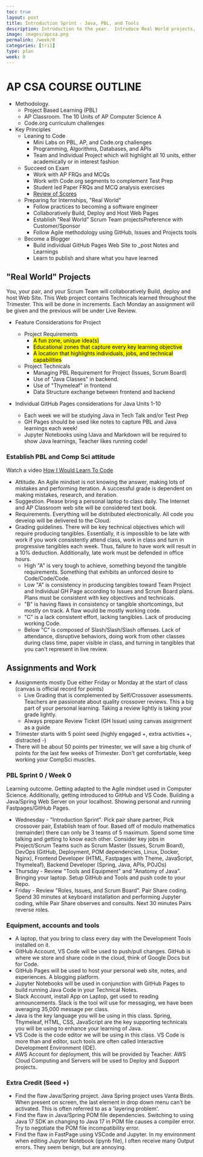 ```yaml
---
toc: true
layout: post
title: Introduction Sprint - Java, PBL, and Tools
description: Introduction to the year.  Introduce Real World projects, philosophies, and objectives of the class. Immerse into Development Tools.
image: images/apcsa.png
permalink: /week/0
categories: [tri1]
type: plan
week: 0
---
```


# AP CSA COURSE OUTLINE
- Methodology.  
    - Project Based Learning (PBL) 
    - AP Classroom. The 10 Units of AP Computer Science A
    - Code.org curriculum challenges 
- Key Principles
    - Leaning to Code
        - Mini Labs on PBL, AP, and Code.org challenges
        - Programming, Algorithms, Databases, and APIs
        - Team and Individual Project which will highlight all 10 units, either academically or in interest fashion
    - Succeed on Exam
        - Work with AP FRQs and MCQs
        - Work with Code.org segments to complement Test Prep
        - Student led Paper FRQs and MCQ analysis exercises
        - [Review of Scores]({{site.baseurl}}/unit/history)
    - Preparing for Internships, "Real World"
        - Follow practices to becoming a software engineer
        - Collaboratively Build, Deploy and Host Web Pages
        - Establish "Real World” Scrum Team projectsPreference with Customer/Sponsor
        - Follow Agile methodology using GitHub, Issues and Projects tools
    - Become a Blogger
        - Build individual GitHub Pages Web Site to _post Notes and Learnings
        - Learn to publish and share what you have learned

## "Real World" Projects
You, your pair, and your Scrum Team will collaboratively Build, deploy and host Web Site.  This Web project contains Technicals learned throughout the Trimester.  This will be done in increments.  Each Monday an assignment will be given and the previous will be under Live Review.

- Feature Considerations for Project
    - Project Requirements
        - <mark>A fun zone, unique idea(s)</mark>
        - <mark>Educational zones that capture every key learning objective</mark>
        - <mark>A location that highlights individuals, jobs, and technical capabilities</mark>
    - Project Technicals
        - Managing PBL Requirement for Project (Issues, Scrum Board)
        - Use of "Java Classes" in backend.
        - Use of "Thymeleaf" in frontend
        - Data Structure exchange between frontend and backend

- Individual GitHub Pages considerations for Java Units 1-10
    - Each week we will be studying Java in Tech Talk and/or Test Prep
    - GH Pages should be used like notes to capture PBL and Java learnings each week!
    - Jupyter Notebooks using IJava and Markdown will be required to show Java learnings, Teacher likes running code!


### Establish PBL and Comp Sci attitude
Watch a video [How I Would Learn To Code](https://www.youtube.com/watch?v=k9WqpQp8VSU)

- Attitude.  An Agile mindset is not knowing the answer, making lots of mistakes and performing iteration.  A successful grade is dependent on making mistakes, research, and iteration.
- Suggestion. Please bring a personal laptop to class daily.  The Internet and AP Classroom web site will  be considered text book.  
- Requirements. Everything will be distributed electronically.  All code you develop will be delivered to the Cloud. 
- Grading guidelines. There will be key technical objectives which will require producing tangibles. Essentially, it is impossible to be late with work if you work consistently attend class, work in class and turn in progressive tangibles each week.  Thus, failure to have work will result in a 10% deduction.  Additionally, late work must be defended in office hours.  
    - High "A" is very tough to achieve, something beyond the tangible requirements.  Something that exhibits an unforced desire to Code/Code/Code.
    - Low "A" is consistency in producing tangibles toward Team Project and Individual GH Page according to Issues and Scrum Board plans.   Plans must be consistent with key objectives and technicals.
    - "B" is having flaws in consistency or tangible shortcomings, but mostly on track.  A flaw would be mostly working code.
    - "C" is a lack consistent effort, lacking tangibles. Lack of producing working Code.
    - Below "C" is composed of Slash/Slash/Slash offenses. Lack of attendance, disruptive behaviors, doing work from other classes during class time, paper visible in class, and turning in tangibles that you can't represent in live review.


## Assignments and Work
- Assignments mostly Due either Friday or Monday at the start of class (canvas is official record for points)
    - Live Grading that is complemented by Self/Crossover assessments. Teachers are passionate about quality crossover reviews.  This a big part of your personal learning.  Taking a review lightly is taking your grade lightly.
    - Always prepare Review Ticket (GH Issue) using canvas assignment as a guide
- Trimester starts with 5 point seed (highly engaged +, extra activities +, distracted -)
- There will be about 50 points per trimester, we will save a big chunk of points for the last few weeks of Trimester.  Don't get comfortable, keep working your CompSci muscles.


### PBL Sprint 0 / Week 0
Learning outcome.  Getting adapted to the Agile mindset used in Computer Science.  Additionally, getting introduced to GitHub and VS Code.   Building a Java/Spring Web Server on your localhost.  Showing personal and running Fastpages/GitHub Pages.
- Wednesday - "Introduction Sprint".  Pick pair share partner, Pick crossover pair, Establish team of four.  Based off of modulo mathematics (remainder) there can only be 3 teams of 5 maximum.   Spend some time talking and getting to know each other.  Consider key jobs in Project/Scrum Teams such as Scrum Master (Issues, Scrum Board), DevOps (GitHub, Deployment, POM dependencies, Linux, Docker, Nginx), Frontend Developer (HTML, Fastpages with Theme, JavaScript, Thymeleaf), Backend Developer (Spring, Java, APIs, POJOs)
- Thursday - Review "Tools and Equipment" and "Anatomy of Java".  Bringing your laptop.  Setup GitHub and Tools and push code to your Repo.
- Friday - Review "Roles, Issues, and Scrum Board". Pair Share coding. Spend 30 minutes at keyboard installation and performing Jupyter coding, while Pair Share observes and consults.  Next 30 minutes Pairs reverse roles.


### Equipment, accounts and tools
- A laptop, that you bring to class every day with the Development Tools installed on it.
- GitHub Account, VS Code will be used to push/pull changes. GitHub is where we store and share code in the cloud, think of Google Docs but for Code.
- GitHub Pages will be used to host your personal web site, notes, and experiences.  A blogging platform.
- Jupyter Notebooks will be used in conjunction with GitHub Pages to build running Java Code in your Technical Notes.
- Slack Account, install App on Laptop, get used to reading announcements. Slack is the tool will use for messaging, we have been averaging 35,000 message per class.
- Java is the key language you will be using in this class.  Spring, Thymeleaf, HTML, CSS, JavaScript are the key supporting technicals you will be using to enhance your learning of Java. 
- VS Code is the code editor we will be using in this class.  VS Code is more than and editor, such tools are often called Interactive Development Environment (IDE). 
- AWS Account for deployment, this will be provided by Teacher.  AWS Cloud Computing and Servers will be used to Deploy and Support projects.


### Extra Credit (Seed +)
- Find the flaw Java/Spring project.  Java Spring project uses Vanta Birds.  When present on screen, the last element in drop down menu can't be activated.  This is often referred to as a 'layering problem'.
- Find the flaw in Java/Spring POM file dependencies.  Switching to using Java 17 SDK an changing to Java 17 in POM file causes a compiler error.  Try to negotiate the POM file incompatibility error.
- Find the flaw in FastPage using VSCode and Jupyter.  In my environment when editing Jupyter Notebook (ipynb file), I often receive many Output errors.  They seem benign, but are annoying.